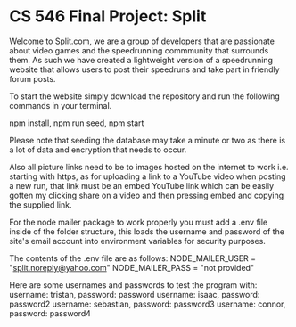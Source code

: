 # CS 546 Final Project: Split

Welcome to Split.com, we are a group of developers that are passionate about video games and the speedrunning commmunity that surrounds them. As such we have created a lightweight version of a speedrunning website that allows users to post their speedruns and take part in friendly forum posts. 

To start the website simply download the repository and run the following commands in your terminal.

npm install,
npm run seed,
npm start

Please note that seeding the database may take a minute or two as there is a lot of data and encryption that needs to occur.

Also all picture links need to be to images hosted on the internet to work i.e. starting with https, as for uploading a link to a YouTube video when posting a new run, that link must be an embed YouTube link which can be easily gotten my clicking share on a video and then pressing embed and copying the supplied link.

For the node mailer package to work properly you must add a .env file inside of the folder structure, this loads the username and password of the site's email account into environment variables for security purposes.

The contents of the .env file are as follows:
NODE_MAILER_USER = "split.noreply@yahoo.com"
NODE_MAILER_PASS = "not provided"

Here are some usernames and passwords to test the program with:
username: tristan, password: password
username: isaac, password: password2
username: sebastian, password: password3
username: connor, password: password4
